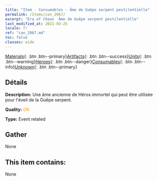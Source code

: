 ```yaml
---
title: "Item - Consumables - Âme de Guêpe serpent pestilentielle"
permalink: /Items/con_2067/
excerpt: "Era of Chaos  Âme de Guêpe serpent pestilentielle"
last_modified_at: 2021-03-25
locale: fr
ref: "con_2067.md"
toc: false
classes: wide
---
```

 [Materials](/fr/Items/){: .btn .btn--primary}[Artifacts](/fr/Items/Artifacts/){: .btn .btn--success}[Units](/fr/Items/Units/){: .btn .btn--warning}[Heroes](/fr/Items/Heroes/){: .btn .btn--danger}[Consumables](/fr/Items/Consumables/){: .btn .btn--info}[Unknown](/fr/Items/Unknown/){: .btn .btn--primary}

## Détails
 **Description:** Une âme ancienne de Héros immortel qui peut être utilisée pour l'éveil de la Guêpe serpent.

 **Quality:** <span style="color: #FF8C00">OK</span>

 **Type:** Event related

## Gather

  None

## This item contains:

  None


